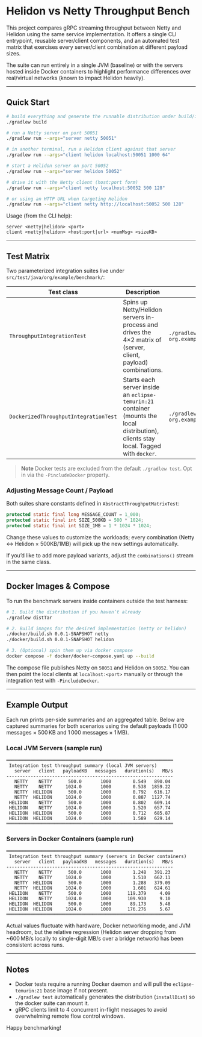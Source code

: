 # Helidon vs Netty Throughput Bench

This project compares gRPC streaming throughput between Netty and Helidon using the same service implementation. It offers a single CLI entrypoint, reusable server/client components, and an automated test matrix that exercises every server/client combination at different payload sizes.

The suite can run entirely in a single JVM (baseline) or with the servers hosted inside Docker containers to highlight performance differences over real/virtual networks (known to impact Helidon heavily).

---

## Quick Start

```bash
# build everything and generate the runnable distribution under build/install
./gradlew build

# run a Netty server on port 50051
./gradlew run --args="server netty 50051"

# in another terminal, run a Helidon client against that server
./gradlew run --args="client helidon localhost:50051 1000 64"

# start a Helidon server on port 50052
./gradlew run --args="server helidon 50052"

# drive it with the Netty client (host:port form)
./gradlew run --args="client netty localhost:50052 500 128"

# or using an HTTP URL when targeting Helidon
./gradlew run --args="client netty http://localhost:50052 500 128"
```

Usage (from the CLI help):
```
server <netty|helidon> <port>
client <netty|helidon> <host:port|url> <numMsg> <sizeKB>
```

---

## Test Matrix

Two parameterized integration suites live under `src/test/java/org/example/benchmark/`:

| Test class | Description | How to run |
|------------|-------------|------------|
| `ThroughputIntegrationTest` | Spins up Netty/Helidon servers in-process and drives the 4×2 matrix of (server, client, payload) combinations. | `./gradlew test --tests org.example.benchmark.ThroughputIntegrationTest` |
| `DockerizedThroughputIntegrationTest` | Starts each server inside an `eclipse-temurin:21` container (mounts the local distribution), clients stay local. Tagged with `docker`. | `./gradlew test -PincludeDocker --tests org.example.benchmark.DockerizedThroughputIntegrationTest` |

> **Note** Docker tests are excluded from the default `./gradlew test`. Opt in via the `-PincludeDocker` property.

### Adjusting Message Count / Payload

Both suites share constants defined in `AbstractThroughputMatrixTest`:

```java
protected static final long MESSAGE_COUNT = 1_000;
protected static final int SIZE_500KB = 500 * 1024;
protected static final int SIZE_1MB = 1 * 1024 * 1024;
```

Change these values to customize the workloads; every combination (Netty ↔ Helidon × 500KB/1MB) will pick up the new settings automatically.

If you’d like to add more payload variants, adjust the `combinations()` stream in the same class.

---

## Docker Images & Compose

To run the benchmark servers inside containers outside the test harness:

```bash
# 1. Build the distribution if you haven’t already
./gradlew distTar

# 2. Build images for the desired implementation (netty or helidon)
./docker/build.sh 0.0.1-SNAPSHOT netty
./docker/build.sh 0.0.1-SNAPSHOT helidon

# 3. (Optional) spin them up via docker compose
docker compose -f docker/docker-compose.yaml up --build
```

The compose file publishes Netty on `50051` and Helidon on `50052`. You can then point the local clients at `localhost:<port>` manually or through the integration test with `-PincludeDocker`.

---

## Example Output

Each run prints per-side summaries and an aggregated table. Below are captured summaries for both scenarios using the default payloads (1 000 messages × 500 KB and 1 000 messages × 1 MB).

### Local JVM Servers (sample run)

```
══════════════════════════════════════════════════════════════
 Integration test throughput summary (local JVM servers)
   server   client   payloadKB   messages   duration(s)   MB/s
--------------------------------------------------------------
   NETTY    NETTY      500.0       1000        0.549   890.04
   NETTY    NETTY     1024.0       1000        0.538  1859.22
   NETTY  HELIDON      500.0       1000        0.792   616.17
   NETTY  HELIDON     1024.0       1000        0.887  1127.74
 HELIDON    NETTY      500.0       1000        0.802   609.14
 HELIDON    NETTY     1024.0       1000        1.520   657.74
 HELIDON  HELIDON      500.0       1000        0.712   685.87
 HELIDON  HELIDON     1024.0       1000        1.589   629.14
══════════════════════════════════════════════════════════════
```

### Servers in Docker Containers (sample run)

```
══════════════════════════════════════════════════════════════
 Integration test throughput summary (servers in Docker containers)
   server   client   payloadKB   messages   duration(s)   MB/s
--------------------------------------------------------------
   NETTY    NETTY      500.0       1000        1.248   391.23
   NETTY    NETTY     1024.0       1000        1.510   662.11
   NETTY  HELIDON      500.0       1000        1.288   379.09
   NETTY  HELIDON     1024.0       1000        1.601   624.61
 HELIDON    NETTY      500.0       1000      119.379     4.09
 HELIDON    NETTY     1024.0       1000      109.930     9.10
 HELIDON  HELIDON      500.0       1000       89.173     5.48
 HELIDON  HELIDON     1024.0       1000      176.276     5.67
══════════════════════════════════════════════════════════════
```

Actual values fluctuate with hardware, Docker networking mode, and JVM headroom, but the relative regression (Helidon server dropping from ~600 MB/s locally to single-digit MB/s over a bridge network) has been consistent across runs.

---

## Notes

- Docker tests require a running Docker daemon and will pull the `eclipse-temurin:21` base image if not present.
- `./gradlew test` automatically generates the distribution (`installDist`) so the docker suite can mount it.
- gRPC clients limit to 4 concurrent in-flight messages to avoid overwhelming remote flow control windows.

Happy benchmarking!
